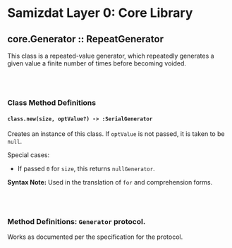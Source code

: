 Samizdat Layer 0: Core Library
==============================

core.Generator :: RepeatGenerator
---------------------------------

This class is a repeated-value generator, which repeatedly generates a
given value a finite number of times before becoming voided.


<br><br>
### Class Method Definitions

#### `class.new(size, optValue?) -> :SerialGenerator`

Creates an instance of this class. If `optValue` is not passed, it is
taken to be `null`.

Special cases:
* If passed `0` for `size`, this returns `nullGenerator`.

**Syntax Note:** Used in the translation of `for` and comprehension forms.

<br><br>
### Method Definitions: `Generator` protocol.

Works as documented per the specification for the protocol.
